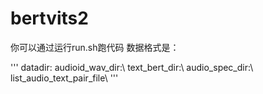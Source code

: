 # bertvits2
你可以通过运行run.sh跑代码
数据格式是：

'''
datadir:
    audioid_wav_dir:\\
    text_bert_dir:\\
    audio_spec_dir:\\
    list_audio_text_pair_file\\
'''
  
